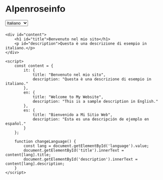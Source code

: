 # Alpenroseinfo
<!DOCTYPE html>
<html lang="it">
<head>
    <meta charset="UTF-8">
    <meta name="viewport" content="width=device-width, initial-scale=1.0">
    <title>Il Mio Sito</title>
    <style>
        body { font-family: Arial, sans-serif; }
        .language-selector { margin-bottom: 20px; }
    </style>
</head>
<body>
    <div class="language-selector">
        <select id="language" onchange="changeLanguage()">
            <option value="it">Italiano</option>
            <option value="en">English</option>
            <option value="es">Español</option>
        </select>
    </div>

    <div id="content">
        <h1 id="title">Benvenuto nel mio sito</h1>
        <p id="description">Questa è una descrizione di esempio in italiano.</p>
    </div>

    <script>
        const content = {
            it: {
                title: "Benvenuto nel mio sito",
                description: "Questa è una descrizione di esempio in italiano."
            },
            en: {
                title: "Welcome to My Website",
                description: "This is a sample description in English."
            },
            es: {
                title: "Bienvenido a Mi Sitio Web",
                description: "Esta es una descripción de ejemplo en español."
            }
        };

        function changeLanguage() {
            const lang = document.getElementById('language').value;
            document.getElementById('title').innerText = content[lang].title;
            document.getElementById('description').innerText = content[lang].description;
        }
    </script>
</body>
</html>

